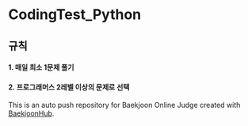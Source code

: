 # CodingTest_Python

## 규칙 
#### 1. 매일 최소 1문제 풀기
#### 2. 프로그래머스 2레벨 이상의 문제로 선택
This is an auto push repository for Baekjoon Online Judge created with [BaekjoonHub](https://github.com/BaekjoonHub/BaekjoonHub).
